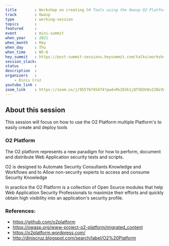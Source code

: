 ```yaml
---
title        : Workshop on creating C# Tools using the Owasp O2 Platform
track        : Owasp
type         : working-session
topics       :
featured     :
event        : mini-summit
when_year    : 2021
when_month   : May
when_day     : Thu
when_time    : WS-6
hey_summit   : https://post-summit-sessions.heysummit.com/talks/workshop-on-creating-c-tools-using-owasp-02-platform/
session_slack:
status       : 
description  :
organizers   :
    - Dinis Cruz
youtube_link :
zoom_link    : https://zoom.us/j/95576745474?pwd=Rk1EUk1jQTVEOVQvZ1NiVW9INTFTQT09
---
```


## About this session

This session will focus on how to use the O2 Platform multiple Platform's to easily create and deploy tools

### O2 Platform

The O2 platform represents a new paradigm for how to perform, document and distribute Web Application security tests and scripts.

O2 is designed to Automate Security Consultants Knowledge and Workflows and to Allow non-security experts to access and consume Security Knowledge

In practice the O2 Platform is a collection of Open Source modules that help Web Application Security Professionals to maximize their efforts and quickly obtain high visibility into an application's security profile.

### References:
- https://github.com/o2platform
- https://owasp.org/www-project-o2-platform/migrated_content
- https://o2platform.wordpress.com/
- http://diniscruz.blogspot.com/search/label/O2%20Platform
